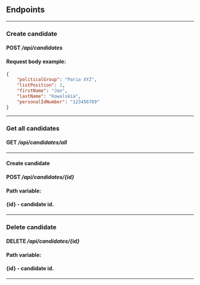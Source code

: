 ## Endpoints
---
### Create candidate
#### POST */api/candidates*
#### Request body example:
```json
{
    "politicalGroup": "Paria XYZ",
    "listPosition": 1,
    "firstName": "Jan",
    "lastName": "Kowalskia",
    "personalIdNumber": "123456789"
}
```
---
### Get all candidates
#### GET */api/candidates/all*
---

#### Create candidate
#### POST */api/candidates/{id}*
#### Path variable:
#### {id} - candidate id.

---

### Delete candidate
#### DELETE */api/candidates/{id}*
#### Path variable:
#### {id} - candidate id.
---
